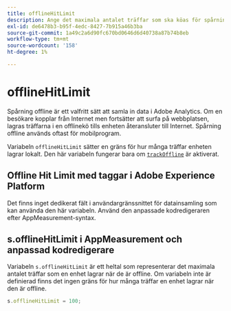 ```yaml
---
title: offlineHitLimit
description: Ange det maximala antalet träffar som ska köas för spårning offline.
exl-id: de6478b3-b95f-4edc-8427-7b915a46b3ba
source-git-commit: 1a49c2a6d90fc670bd0646d6d40738a87b74b8eb
workflow-type: tm+mt
source-wordcount: '158'
ht-degree: 1%

---
```


# offlineHitLimit

Spårning offline är ett valfritt sätt att samla in data i Adobe Analytics. Om en besökare kopplar från Internet men fortsätter att surfa på webbplatsen, lagras träffarna i en offlinekö tills enheten återansluter till Internet. Spårning offline används oftast för mobilprogram.

Variabeln `offlineHitLimit` sätter en gräns för hur många träffar enheten lagrar lokalt. Den här variabeln fungerar bara om [`trackOffline`](trackoffline.md) är aktiverat.

## Offline Hit Limit med taggar i Adobe Experience Platform

Det finns inget dedikerat fält i användargränssnittet för datainsamling som kan använda den här variabeln. Använd den anpassade kodredigeraren efter AppMeasurement-syntax.

## s.offlineHitLimit i AppMeasurement och anpassad kodredigerare

Variabeln `s.offlineHitLimit` är ett heltal som representerar det maximala antalet träffar som en enhet lagrar när de är offline. Om variabeln inte är definierad finns det ingen gräns för hur många träffar en enhet lagrar när den är offline.

```js
s.offlineHitLimit = 100;
```
